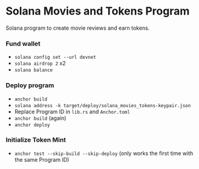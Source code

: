 # Solana Movies and Tokens Program

Solana program to create movie reviews and earn tokens.

### Fund wallet

- `solana config set --url devnet`
- `solana airdrop 2` x2
- `solana balance`

### Deploy program

- `anchor build`
- `solana address -k target/deploy/solana_movies_tokens-keypair.json`
- Replace Program ID in `lib.rs` and `Anchor.toml`
- `anchor build` (again)
- `anchor deploy`

### Initialize Token Mint

- `anchor test --skip-build --skip-deploy` (only works the first time with the same Program ID)

